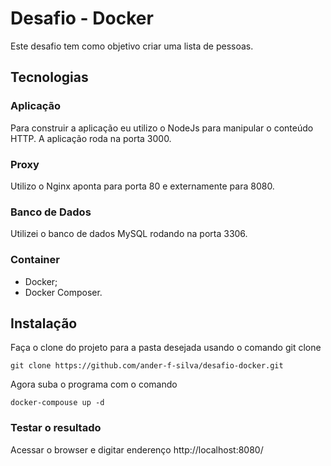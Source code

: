 # Desafio - Docker
Este desafio tem como objetivo criar uma lista de pessoas.

## Tecnologias

### Aplicação

Para construir a aplicação eu utilizo o NodeJs para manipular o conteúdo HTTP.
A aplicação roda na porta 3000.

### Proxy

Utilizo o Nginx aponta para porta 80 e externamente para 8080.

### Banco de Dados

Utilizei o banco de dados MySQL rodando na porta 3306.

### Container

- Docker;
- Docker Composer.

## Instalação

Faça o clone do projeto para a pasta desejada usando o comando git clone 

````
git clone https://github.com/ander-f-silva/desafio-docker.git
````

Agora suba o programa com o comando

````
docker-compouse up -d
````

### Testar o resultado

Acessar o browser e digitar enderenço http://localhost:8080/
